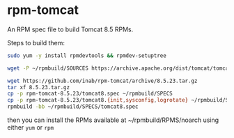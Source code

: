 rpm-tomcat
==========

An RPM spec file to build Tomcat 8.5 RPMs.

Steps to build them:

```bash
sudo yum -y install rpmdevtools && rpmdev-setuptree

wget -P ~/rpmbuild/SOURCES https://archive.apache.org/dist/tomcat/tomcat-8/v8.5.23/bin/apache-tomcat-8.5.23.tar.gz

wget https://github.com/inab/rpm-tomcat/archive/8.5.23.tar.gz
tar xf 8.5.23.tar.gz
cp -p rpm-tomcat-8.5.23/tomcat8.spec ~/rpmbuild/SPECS
cp -p rpm-tomcat-8.5.23/tomcat8.{init,sysconfig,logrotate} ~/rpmbuild/SOURCES
rpmbuild -bb ~/rpmbuild/SPECS/tomcat8.spec
```

then you can install the RPMs available at ~/rpmbuild/RPMS/noarch using either `yum` or `rpm`
